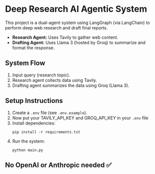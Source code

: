 # Deep Research AI Agentic System

This project is a dual-agent system using LangGraph (via LangChain) to perform deep web research and draft final reports.

- **Research Agent:** Uses Tavily to gather web content.
- **Drafting Agent:** Uses Llama 3 (hosted by Groq) to summarize and format the response.

## System Flow
1. Input query (research topic).
2. Research agent collects data using Tavily.
3. Drafting agent summarizes the data using Groq (Llama 3).

## Setup Instructions
1. Create a `.env` file (see `.env.example`).
2. Now put your TAVILY_API_KEY and GROQ_API_KEY in your `.env` file
3. Install dependencies:
    ```
    pip install -r requirements.txt
    ```
4. Run the system:
    ```
    python main.py
    ```

## No OpenAI or Anthropic needed ✅
